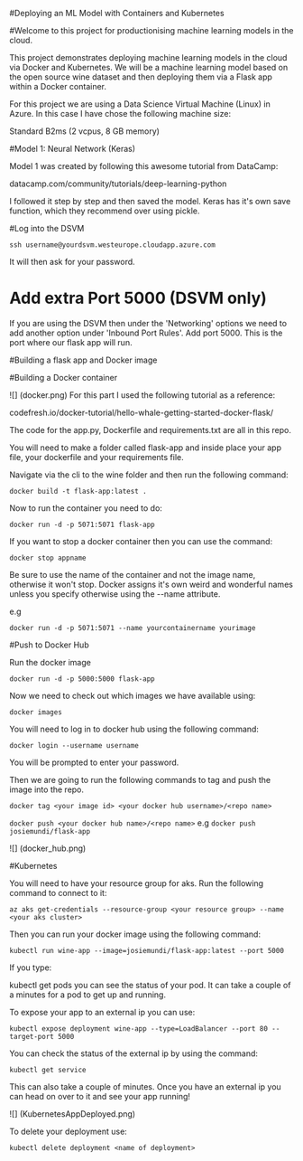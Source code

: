 #Deploying an ML Model with Containers and Kubernetes

#Welcome to this project for productionising machine learning models in the cloud.

This project demonstrates deploying machine learning models in the cloud via Docker and Kubernetes. We will be a machine learning model based on the open source wine dataset and then deploying them via a Flask app within a Docker container. 

For this project we are using a Data Science Virtual Machine (Linux) in Azure. In this case I have chose the following machine size:

Standard B2ms (2 vcpus, 8 GB memory)

#Model 1: Neural Network (Keras)

Model 1 was created by following this awesome tutorial from DataCamp:

datacamp.com/community/tutorials/deep-learning-python

I followed it step by step and then saved the model. Keras has it's own save function, which they recommend over using pickle. 

#Log into the DSVM

```ssh username@yourdsvm.westeurope.cloudapp.azure.com```

It will then ask for your password.


# Add extra Port 5000 (DSVM only)

If you are using the DSVM then under the 'Networking' options we need to add another option under 'Inbound Port Rules'. Add port 5000. This is the port where our flask app will run. 

#Building a flask app and Docker image


#Building a Docker container

![] (docker.png)
For this part I used the following tutorial as a reference:

codefresh.io/docker-tutorial/hello-whale-getting-started-docker-flask/

The code for the app.py, Dockerfile and requirements.txt are all in this repo.

You will need to make a folder called flask-app and inside place your app file, your dockerfile and your requirements file. 

Navigate via the cli to the wine folder and then run the following command:

```docker build -t flask-app:latest .```

Now to run the container you need to do:

```docker run -d -p 5071:5071 flask-app```

If you want to stop a docker container then you can use the command:

```docker stop appname```

Be sure to use the name of the container and not the image name, otherwise it won't stop. Docker assigns it's own weird and wonderful names unless you specify otherwise using the --name attribute. 

e.g 

```docker run -d -p 5071:5071 --name yourcontainername yourimage```



#Push to Docker Hub


Run the docker image 

```docker run -d -p 5000:5000 flask-app```

Now we need to check out which images we have available using:

```docker images```

You will need to log in to docker hub using the following command:

```docker login --username username```

You will be prompted to enter your password. 

Then we are going to run the following commands to tag and push the image into the repo.

```docker tag <your image id> <your docker hub username>/<repo name>```

```docker push <your docker hub name>/<repo name>```
e.g
```docker push josiemundi/flask-app```

![] (docker_hub.png)

#Kubernetes

You will need to have your resource group for aks. Run the following command to connect to it:

```az aks get-credentials --resource-group <your resource group> --name <your aks cluster>```

Then you can run your docker image using the following command:

```kubectl run wine-app --image=josiemundi/flask-app:latest --port 5000```

If you type:

kubectl get pods you can see the status of your pod. It can take a couple of a minutes for a pod to get up and running.

To expose your app to an external ip you can use:

```kubectl expose deployment wine-app --type=LoadBalancer --port 80 --target-port 5000```

You can check the status of the external ip by using the command:

```kubectl get service```

This can also take a couple of minutes. Once you have an external ip you can head on over to it and see your app running! 

![] (KubernetesAppDeployed.png)

To delete your deployment use:

```kubectl delete deployment <name of deployment>```
 

